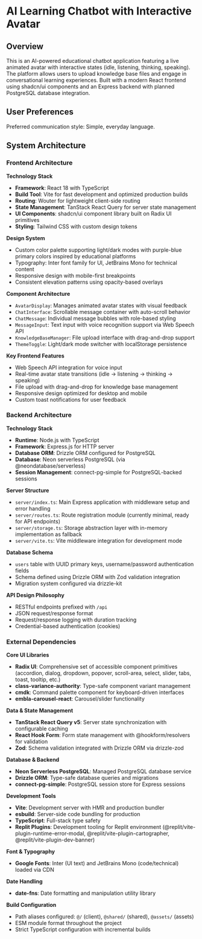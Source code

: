 # AI Learning Chatbot with Interactive Avatar

## Overview

This is an AI-powered educational chatbot application featuring a live animated avatar with interactive states (idle, listening, thinking, speaking). The platform allows users to upload knowledge base files and engage in conversational learning experiences. Built with a modern React frontend using shadcn/ui components and an Express backend with planned PostgreSQL database integration.

## User Preferences

Preferred communication style: Simple, everyday language.

## System Architecture

### Frontend Architecture

**Technology Stack**
- **Framework**: React 18 with TypeScript
- **Build Tool**: Vite for fast development and optimized production builds
- **Routing**: Wouter for lightweight client-side routing
- **State Management**: TanStack React Query for server state management
- **UI Components**: shadcn/ui component library built on Radix UI primitives
- **Styling**: Tailwind CSS with custom design tokens

**Design System**
- Custom color palette supporting light/dark modes with purple-blue primary colors inspired by educational platforms
- Typography: Inter font family for UI, JetBrains Mono for technical content
- Responsive design with mobile-first breakpoints
- Consistent elevation patterns using opacity-based overlays

**Component Architecture**
- `AvatarDisplay`: Manages animated avatar states with visual feedback
- `ChatInterface`: Scrollable message container with auto-scroll behavior
- `ChatMessage`: Individual message bubbles with role-based styling
- `MessageInput`: Text input with voice recognition support via Web Speech API
- `KnowledgeBaseManager`: File upload interface with drag-and-drop support
- `ThemeToggle`: Light/dark mode switcher with localStorage persistence

**Key Frontend Features**
- Web Speech API integration for voice input
- Real-time avatar state transitions (idle → listening → thinking → speaking)
- File upload with drag-and-drop for knowledge base management
- Responsive design optimized for desktop and mobile
- Custom toast notifications for user feedback

### Backend Architecture

**Technology Stack**
- **Runtime**: Node.js with TypeScript
- **Framework**: Express.js for HTTP server
- **Database ORM**: Drizzle ORM configured for PostgreSQL
- **Database**: Neon serverless PostgreSQL (via @neondatabase/serverless)
- **Session Management**: connect-pg-simple for PostgreSQL-backed sessions

**Server Structure**
- `server/index.ts`: Main Express application with middleware setup and error handling
- `server/routes.ts`: Route registration module (currently minimal, ready for API endpoints)
- `server/storage.ts`: Storage abstraction layer with in-memory implementation as fallback
- `server/vite.ts`: Vite middleware integration for development mode

**Database Schema**
- `users` table with UUID primary keys, username/password authentication fields
- Schema defined using Drizzle ORM with Zod validation integration
- Migration system configured via drizzle-kit

**API Design Philosophy**
- RESTful endpoints prefixed with `/api`
- JSON request/response format
- Request/response logging with duration tracking
- Credential-based authentication (cookies)

### External Dependencies

**Core UI Libraries**
- **Radix UI**: Comprehensive set of accessible component primitives (accordion, dialog, dropdown, popover, scroll-area, select, slider, tabs, toast, tooltip, etc.)
- **class-variance-authority**: Type-safe component variant management
- **cmdk**: Command palette component for keyboard-driven interfaces
- **embla-carousel-react**: Carousel/slider functionality

**Data & State Management**
- **TanStack React Query v5**: Server state synchronization with configurable caching
- **React Hook Form**: Form state management with @hookform/resolvers for validation
- **Zod**: Schema validation integrated with Drizzle ORM via drizzle-zod

**Database & Backend**
- **Neon Serverless PostgreSQL**: Managed PostgreSQL database service
- **Drizzle ORM**: Type-safe database queries and migrations
- **connect-pg-simple**: PostgreSQL session store for Express sessions

**Development Tools**
- **Vite**: Development server with HMR and production bundler
- **esbuild**: Server-side code bundling for production
- **TypeScript**: Full-stack type safety
- **Replit Plugins**: Development tooling for Replit environment (@replit/vite-plugin-runtime-error-modal, @replit/vite-plugin-cartographer, @replit/vite-plugin-dev-banner)

**Font & Typography**
- **Google Fonts**: Inter (UI text) and JetBrains Mono (code/technical) loaded via CDN

**Date Handling**
- **date-fns**: Date formatting and manipulation utility library

**Build Configuration**
- Path aliases configured: `@/` (client), `@shared/` (shared), `@assets/` (assets)
- ESM module format throughout the project
- Strict TypeScript configuration with incremental builds